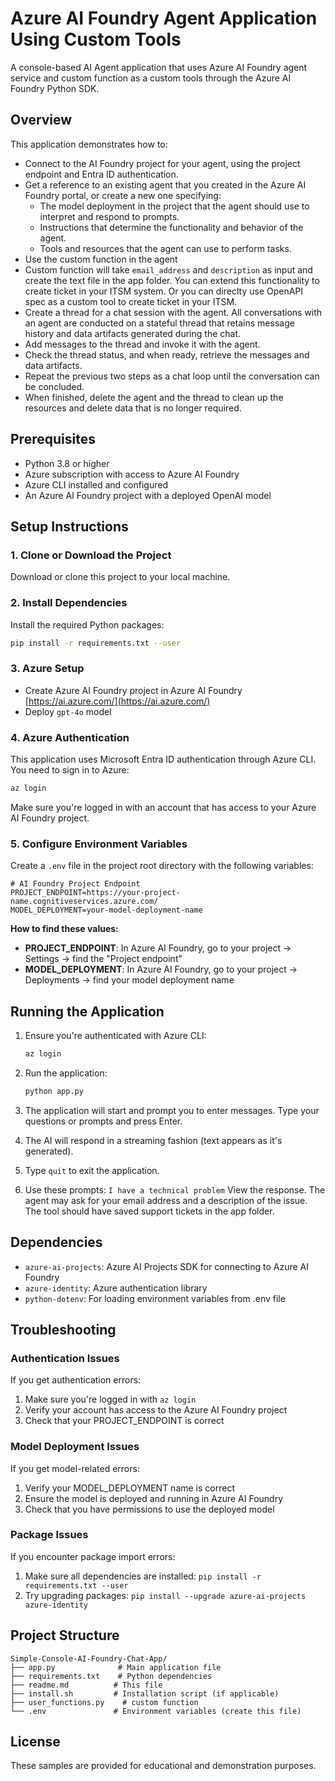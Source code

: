 # Azure AI Foundry Agent Application Using Custom Tools

A console-based AI Agent application that uses Azure AI Foundry agent service and custom function as a custom tools through the Azure AI Foundry Python SDK.

## Overview

This application demonstrates how to:
- Connect to the AI Foundry project for your agent, using the project endpoint and Entra ID authentication.
- Get a reference to an existing agent that you created in the Azure AI Foundry portal, or create a new one specifying:
   - The model deployment in the project that the agent should use to interpret and respond to prompts.
   - Instructions that determine the functionality and behavior of the agent.
   - Tools and resources that the agent can use to perform tasks.
- Use the custom function in the agent
- Custom function will take `email_address` and `description` as input and create the text file in the app folder. You can extend this functionality to create ticket in your ITSM system. Or you can direclty use OpenAPI spec as a custom tool to create ticket in your ITSM.
- Create a thread for a chat session with the agent. All conversations with an agent are conducted on a stateful thread that retains message history and data artifacts generated during the chat.
- Add messages to the thread and invoke it with the agent.
- Check the thread status, and when ready, retrieve the messages and data artifacts.
- Repeat the previous two steps as a chat loop until the conversation can be concluded.
- When finished, delete the agent and the thread to clean up the resources and delete data that is no longer required.

## Prerequisites

- Python 3.8 or higher
- Azure subscription with access to Azure AI Foundry
- Azure CLI installed and configured
- An Azure AI Foundry project with a deployed OpenAI model

## Setup Instructions

### 1. Clone or Download the Project

Download or clone this project to your local machine.

### 2. Install Dependencies

Install the required Python packages:

```bash
pip install -r requirements.txt --user
```

### 3. Azure Setup 
- Create Azure AI Foundry project in Azure AI Foundry [https://ai.azure.com/](https://ai.azure.com/)
- Deploy `gpt-4o` model


### 4. Azure Authentication

This application uses Microsoft Entra ID authentication through Azure CLI. You need to sign in to Azure:

```bash
az login
```

Make sure you're logged in with an account that has access to your Azure AI Foundry project.


### 5. Configure Environment Variables

Create a `.env` file in the project root directory with the following variables:

```env
# AI Foundry Project Endpoint
PROJECT_ENDPOINT=https://your-project-name.cognitiveservices.azure.com/
MODEL_DEPLOYMENT=your-model-deployment-name
```

**How to find these values:**

- **PROJECT_ENDPOINT**: In Azure AI Foundry, go to your project → Settings → find the "Project endpoint"
- **MODEL_DEPLOYMENT**: In Azure AI Foundry, go to your project → Deployments → find your model deployment name

## Running the Application

1. Ensure you're authenticated with Azure CLI:
   ```bash
   az login
   ```

2. Run the application:
   ```bash
   python app.py
   ```

3. The application will start and prompt you to enter messages. Type your questions or prompts and press Enter.

4. The AI will respond in a streaming fashion (text appears as it's generated).

5. Type `quit` to exit the application.

6. Use these prompts:
`I have a technical problem`
View the response. The agent may ask for your email address and a description of the issue.
The tool should have saved support tickets in the app folder.


## Dependencies

- `azure-ai-projects`: Azure AI Projects SDK for connecting to Azure AI Foundry
- `azure-identity`: Azure authentication library
- `python-dotenv`: For loading environment variables from .env file

## Troubleshooting

### Authentication Issues

If you get authentication errors:
1. Make sure you're logged in with `az login`
2. Verify your account has access to the Azure AI Foundry project
3. Check that your PROJECT_ENDPOINT is correct

### Model Deployment Issues

If you get model-related errors:
1. Verify your MODEL_DEPLOYMENT name is correct
2. Ensure the model is deployed and running in Azure AI Foundry
3. Check that you have permissions to use the deployed model

### Package Issues

If you encounter package import errors:
1. Make sure all dependencies are installed: `pip install -r requirements.txt --user`
2. Try upgrading packages: `pip install --upgrade azure-ai-projects azure-identity`

## Project Structure

```
Simple-Console-AI-Foundry-Chat-App/
├── app.py              # Main application file
├── requirements.txt    # Python dependencies
├── readme.md          # This file
├── install.sh         # Installation script (if applicable)
├── user_functions.py    # custom function
└── .env               # Environment variables (create this file)
```

## License

These samples are provided for educational and demonstration purposes.